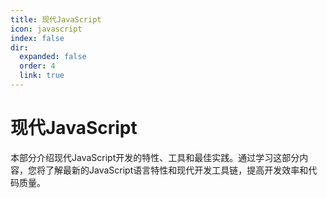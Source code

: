 ```yaml
---
title: 现代JavaScript
icon: javascript
index: false
dir:
  expanded: false
  order: 4
  link: true
---
```


# 现代JavaScript

本部分介绍现代JavaScript开发的特性、工具和最佳实践。通过学习这部分内容，您将了解最新的JavaScript语言特性和现代开发工具链，提高开发效率和代码质量。


